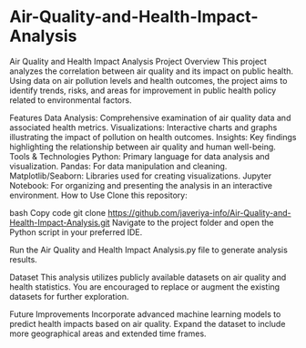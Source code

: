 # Air-Quality-and-Health-Impact-Analysis
Air Quality and Health Impact Analysis
Project Overview
This project analyzes the correlation between air quality and its impact on public health. Using data on air pollution levels and health outcomes, the project aims to identify trends, risks, and areas for improvement in public health policy related to environmental factors.

Features
Data Analysis: Comprehensive examination of air quality data and associated health metrics.
Visualizations: Interactive charts and graphs illustrating the impact of pollution on health outcomes.
Insights: Key findings highlighting the relationship between air quality and human well-being.
Tools & Technologies
Python: Primary language for data analysis and visualization.
Pandas: For data manipulation and cleaning.
Matplotlib/Seaborn: Libraries used for creating visualizations.
Jupyter Notebook: For organizing and presenting the analysis in an interactive environment.
How to Use
Clone this repository:

bash
Copy code
git clone https://github.com/javeriya-info/Air-Quality-and-Health-Impact-Analysis.git
Navigate to the project folder and open the Python script in your preferred IDE.

Run the Air Quality and Health Impact Analysis.py file to generate analysis results.

Dataset
This analysis utilizes publicly available datasets on air quality and health statistics. You are encouraged to replace or augment the existing datasets for further exploration.

Future Improvements
Incorporate advanced machine learning models to predict health impacts based on air quality.
Expand the dataset to include more geographical areas and extended time frames.
